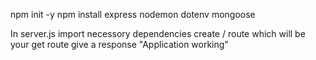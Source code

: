 npm init -y
npm install express nodemon dotenv mongoose

In server.js 
import necessory dependencies create / route which will be your get route give a response "Application working"
